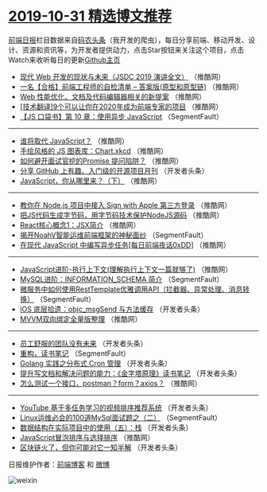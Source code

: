 # [2019-10-31 精选博文推荐](http://hao.caibaojian.com/date/2019/10/31)

[前端日报](http://caibaojian.com/c/news)栏目数据来自[码农头条](http://hao.caibaojian.com/)（我开发的爬虫），每日分享前端、移动开发、设计、资源和资讯等，为开发者提供动力，点击Star按钮来关注这个项目，点击Watch来收听每日的更新[Github主页](https://github.com/kujian/frontendDaily)
* [现代 Web 开发的现状与未来（JSDC 2019 演讲全文）](http://hao.caibaojian.com/129657.html) （推酷网）
* [一名【合格】前端工程师的自检清单 &#8211; 答案版(原型和原型链)](http://hao.caibaojian.com/129642.html) （推酷网）
* [Web 性能优化、文档及代码编辑器相关的新提案](http://hao.caibaojian.com/129648.html) （推酷网）
* [[技术翻译]9个可以让你在2020年成为前端专家的项目](http://hao.caibaojian.com/129646.html) （推酷网）
* [【JS 口袋书】第 10 章：使用异步 JavaScript](http://hao.caibaojian.com/129588.html) （SegmentFault）

***
* [谁将取代 JavaScript？](http://hao.caibaojian.com/129634.html) （推酷网）
* [手绘风格的 JS 图表库：Chart.xkcd](http://hao.caibaojian.com/129654.html) （推酷网）
* [如何避开面试官挖的Promise 提问陷阱？](http://hao.caibaojian.com/129656.html) （推酷网）
* [分享 GitHub 上有趣、入门级的开源项目月刊](http://hao.caibaojian.com/129593.html) （开发者头条）
* [JavaScript，你从哪里来？（下）](http://hao.caibaojian.com/129640.html) （推酷网）

***
* [教你在 Node.js 项目中接入 Sign with Apple 第三方登录](http://hao.caibaojian.com/129644.html) （推酷网）
* [把JS代码生成字节码，用字节码技术保护NodeJS源码](http://hao.caibaojian.com/129660.html) （推酷网）
* [React核心概念1：JSX简介](http://hao.caibaojian.com/129647.html) （推酷网）
* [揭开NoahV智能运维前端框架的神秘面纱](http://hao.caibaojian.com/129578.html) （SegmentFault）
* [在现代 JavaScript 中编写异步任务[每日前端夜话0xDD]](http://hao.caibaojian.com/129636.html) （推酷网）

***
* [JavaScript进阶-执行上下文(理解执行上下文一篇就够了)](http://hao.caibaojian.com/129653.html) （推酷网）
* [MySQL进阶：INFORMATION_SCHEMA 简介](http://hao.caibaojian.com/129591.html) （SegmentFault）
* [微服务中如何使用RestTemplate优雅调用API（拦截器、异常处理、消息转换）](http://hao.caibaojian.com/129582.html) （SegmentFault）
* [iOS 底层拾遗：objc_msgSend 与方法缓存](http://hao.caibaojian.com/129615.html) （开发者头条）
* [MVVM双向绑定全量版整理](http://hao.caibaojian.com/129628.html) （推酷网）

***
* [员工舒服的团队没有未来](http://hao.caibaojian.com/129605.html) （开发者头条）
* [重构，读书笔记](http://hao.caibaojian.com/129583.html) （SegmentFault）
* [Golang 实践之分布式 Cron 管理](http://hao.caibaojian.com/129616.html) （开发者头条）
* [提升写文档和解决问题的能力：《金字塔原理》读书笔记](http://hao.caibaojian.com/129594.html) （开发者头条）
* [怎么测试一个接口，postman？form？axios？](http://hao.caibaojian.com/129629.html) （推酷网）

***
* [YouTube 基于多任务学习的视频排序推荐系统](http://hao.caibaojian.com/129606.html) （开发者头条）
* [Linux运维必会的100道MySql面试题之（二）](http://hao.caibaojian.com/129584.html) （SegmentFault）
* [数据结构在实际项目中的使用（五）：栈](http://hao.caibaojian.com/129617.html) （开发者头条）
* [JavaScript冒泡排序与选择排序](http://hao.caibaojian.com/129659.html) （推酷网）
* [区块链火了，但你可能对它一知半解](http://hao.caibaojian.com/129595.html) （开发者头条）

日报维护作者：[前端博客](http://caibaojian.com/) 和 [微博](http://caibaojian.com/go/weibo)

![weixin](https://user-images.githubusercontent.com/3055447/38468989-651132ac-3b80-11e8-8e6b-15122322a9d7.png)